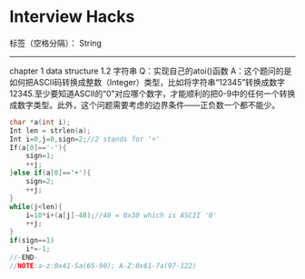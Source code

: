 ﻿# Interview Hacks

标签（空格分隔）： String

---

chapter 1 data structure
1.2 字符串
Q：实现自己的atoi()函数
A：这个题问的是如何把ASCII码转换成整数（Integer）类型，比如将字符串“12345”转换成数字12345.至少要知道ASCII的“0”对应哪个数字，才能顺利的把0-9中的任何一个转换成数字类型。此外，这个问题需要考虑的边界条件——正负数一个都不能少。
```C
char *a(int i);
Int len = strlen(a);
Int i=0,j=0,sign=2;//2 stands for '+'
If(a[0]=='-'){
    sign=1;
    ++j;
}else if(a[0]=='+'){
    sign=2;
    ++j;
}
while(j<len){
    i=10*i+(a[j]-48);//48 = 0x30 which is ASCII '0'
    ++j;
}
if(sign==1)
    i*=-1;
//-END-
//NOTE:a-z:0x41-5a(65-90); A-Z:0x61-7a(97-122)
```




